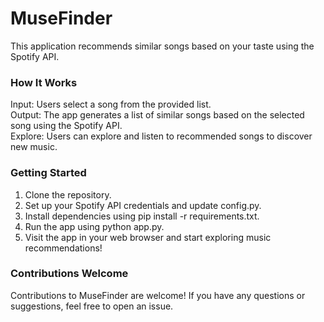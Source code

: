 # MuseFinder

This application recommends similar songs based on your taste using the Spotify API.

### How It Works

Input: Users select a song from the provided list.  
Output: The app generates a list of similar songs based on the selected song using the Spotify API.  
Explore: Users can explore and listen to recommended songs to discover new music.

### Getting Started

1. Clone the repository.
2. Set up your Spotify API credentials and update config.py.
3. Install dependencies using pip install -r requirements.txt.
4. Run the app using python app.py.
5. Visit the app in your web browser and start exploring music recommendations!

### Contributions Welcome

Contributions to MuseFinder are welcome! If you have any questions or suggestions, feel free to open an issue.

